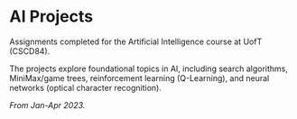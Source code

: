 # AI Projects

Assignments completed for the Artificial Intelligence course at UofT (CSCD84). 

The projects explore foundational topics in AI, including search algorithms, MiniMax/game trees, reinforcement learning (Q-Learning), and neural networks (optical character recognition).

_From Jan-Apr 2023._
